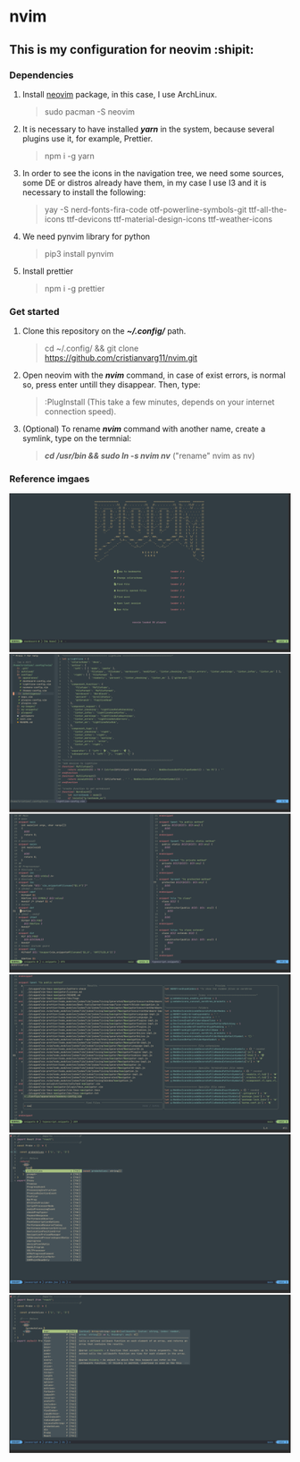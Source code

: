 # nvim 
## This is my configuration for neovim :shipit:
### Dependencies
1. Install [neovim](https://archlinux.org/packages/community/x86_64/neovim/) package, in this case, I use ArchLinux.
   > sudo pacman -S neovim
2. It is necessary to have installed *__yarn__* in the system, because several plugins use it, for example, Prettier.
   > npm i -g yarn
3. In order to see the icons in the navigation tree, we need some sources, some DE or distros already have them, in my case I use I3 and it is necessary to install the following:
   > yay -S nerd-fonts-fira-code otf-powerline-symbols-git ttf-all-the-icons ttf-devicons ttf-material-design-icons ttf-weather-icons
4. We need pynvim library for python
   > pip3 install pynvim
5. Install prettier
   > npm i -g prettier
### Get started
1. Clone this repository on the *__~/.config/__* path.
   > cd ~/.config/ && git clone https://github.com/cristianvarg11/nvim.git
2. Open neovim with the *__nvim__* command, in case of exist errors, is normal so, press enter untill they disappear. Then, type:
   >  :PlugInstall (This take a few minutes, depends on your internet connection speed).
3. (Optional) To rename *__nvim__* command with another name, create a symlink, type on the termnial: 
   > *__cd /usr/bin && sudo ln -s nvim nv__* ("rename" nvim as nv)
### Reference imgaes
![Dashboard](./eg-images/01.png)
![Example2](./eg-images/02.png)
![Example3](./eg-images/03.png)
![Example4](./eg-images/04.png)
![Example5](./eg-images/05.png)
![Example6](./eg-images/06.png)
